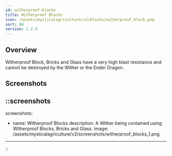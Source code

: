 ```yaml
---
id: witherproof-blocks
title: Witherproof Blocks
icon: /assets/mysticalagriculture/v2/blocks/witherproof_block.png
sort: 80
version: 1.2.4
---
```


## Overview

Witherproof Block, Bricks and Glass have a very high blast resistance and cannot be destroyed by the Wither or the Ender Dragon. 

## Screenshots

::screenshots
---
screenshots:
  - name: Witherproof Blocks
    description: A Wither being contained using Witherproof Blocks, Bricks and Glass.
    image: /assets/mysticalagriculture/v2/screenshots/witherproof_blocks_1.png
---
::

